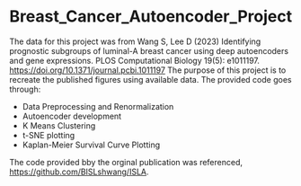 # Breast_Cancer_Autoencoder_Project
The data for this project was from Wang S, Lee D (2023) Identifying prognostic subgroups of luminal-A breast cancer using deep autoencoders and gene expressions. PLOS Computational Biology 19(5): e1011197. https://doi.org/10.1371/journal.pcbi.1011197
The purpose of this project is to recreate the published figures using available data. 
The provided code goes through:
- Data Preprocessing and Renormalization
- Autoencoder development
- K Means Clustering
- t-SNE plotting
- Kaplan-Meier Survival Curve Plotting

The code provided bby the orginal publication was referenced, https://github.com/BISLshwang/ISLA. 
